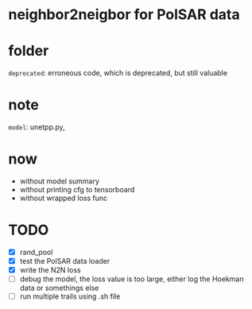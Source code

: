 # neighbor2neigbor for PolSAR data

# folder
`deprecated`: erroneous code, which is deprecated, but still valuable

# note
`model`: unetpp.py, 

# now
- without model summary
- without printing cfg to tensorboard
- without wrapped loss func

# TODO
- [x] rand_pool
- [x] test the PolSAR data loader
- [x] write the N2N loss
- [ ] debug the model, the loss value is too large, either log the Hoekman data or somethings else
- [ ] run multiple trails using .sh file